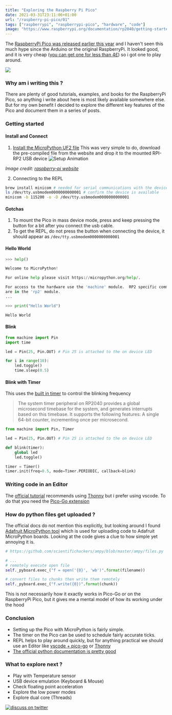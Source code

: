 ```yaml
---
title: "Exploring the Raspberry Pi Pico"
date: 2021-03-31T23:11:06+01:00
url: "/raspberry-pi-pico/01"
tags: ["raspberrypi", "raspberrypi-pico", "hardware", "code"]
image: "https://www.raspberrypi.org/documentation/rp2040/getting-started/static/64b50c4316a7aefef66290dcdecda8be/Pico-R3-SDK11-Pinout.svg"
---
```


The [RaspberryPi Pico was released earlier this year](https://www.raspberrypi.org/blog/raspberry-pi-silicon-pico-now-on-sale/) and I haven't seen this much hype since the Arduino or the original RaspberryPi. It looked good, and it is very cheap ([you can get one for less than 4£](https://thepihut.com/products/raspberry-pi-pico)) so i got one to play around.

![](https://www.raspberrypi.org/documentation/rp2040/getting-started/static/64b50c4316a7aefef66290dcdecda8be/Pico-R3-SDK11-Pinout.svg)

### Why am i writing this ?

There are plenty of good tutorials, examples, and books for the RaspberryPi Pico, so anything i write about here is most likely available somewhere else. But for my own benefit I decided to explore the different key features of the Pico and document them in a series of posts.

### Getting started

#### Install and Connect

1. [Install the MicroPython UF2 file](https://www.raspberrypi.org/documentation/rp2040/getting-started/#getting-started-with-micropython)
This was very simple to do, download the pre-compiled file from the website and drop it to the mounted RPI-RP2 USB device
![Setup Animation](https://www.raspberrypi.org/documentation/rp2040/getting-started/static/4e43e3d335a3769aa85da9519b67af89/MicroPython-FINAL.gif)

*Image credit: [raspberry-pi website](https://www.raspberrypi.org/documentation/rp2040/getting-started/#getting-started-with-micropython)*

2. Connecting to the REPL

```bash
brew install minicom # needed for serial communications with the device
ls /dev/tty.usbmodem0000000000001 # confirm the device is available
minicom -b 115200 -o -D /dev/tty.usbmodem0000000000001
```

#### Gotchas

1. To mount the Pico in mass device mode, press and keep pressing the button for a bit after you connect the usb cable.
2. To get the REPL, do not press the button when connecting the device, it should appear as `/dev/tty.usbmodem0000000000001`

#### Hello World

```python
>>> help()

Welcome to MicroPython!

For online help please visit https://micropython.org/help/.

For access to the hardware use the 'machine' module.  RP2 specific commands
are in the 'rp2' module.
...

>>> print("Hello World")

Hello World
```

#### Blink

```python
from machine import Pin
import time

led = Pin(25, Pin.OUT) # Pin 25 is attached to the on device LED

for i in range(10):
    led.toggle()
    time.sleep(0.5)
```

#### Blink with Timer

This uses the [built in timer](https://datasheets.raspberrypi.org/rp2040/rp2040-datasheet.pdf) to control the blinking frequency

> The system timer peripheral on RP2040 provides a global microsecond timebase for the system, and generates
> interrupts based on this timebase. It supports the following features:
> A single 64-bit counter, incrementing once per microsecond.

```python
from machine import Pin, Timer

led = Pin(25, Pin.OUT) # Pin 25 is attached to the on device LED

def blink(timer):
    global led
    led.toggle()

timer = Timer()
timer.init(freq=0.5, mode=Timer.PERIODIC, callback=blink)
```

### Writing code in an Editor

The [official tutorial](https://projects.raspberrypi.org/en/projects/getting-started-with-the-pico/2) recommends using [Thonny](https://thonny.org/) but i prefer using vscode. To do that you need the [Pico-Go extension](https://marketplace.visualstudio.com/items?itemName=ChrisWood.pico-go)

### How do python files get uploaded ?

The official docs do not mention this explicitly, but looking around I found [Adafruit MicroPython tool](https://github.com/scientifichackers/ampy) which is used for uploading code to Adafruit MicroPython boards. Looking at the code gives a clue to how simple yet annoying it is.

```python
# https://github.com/scientifichackers/ampy/blob/master/ampy/files.py

# ...
# remotely execute open file
self._pyboard.exec_("f = open('{0}', 'wb')".format(filename))

# convert files to chunks then write them remotely
self._pyboard.exec_("f.write({0})".format(chunk))
```

This is not necessarily how it exactly works in Pico-Go or on the RaspberryPi Pico, but it gives me a mental model of how its working under the hood

### Conclusion

* Setting up the Pico with MicroPython is fairly simple.
* The timer on the Pico can be used to schedule fairly accurate ticks.
* REPL helps to play around quickly, but for anything practical we should use an Editor like [vscode + pico-go](https://marketplace.visualstudio.com/items?itemName=ChrisWood.pico-go) or [Thonny](https://thonny.org/)
* [The official python documentation is pretty good](https://datasheets.raspberrypi.org/pico/raspberry-pi-pico-python-sdk.pdf)

### What to explore next ?

* Play with Temperature sensor
* USB device emulation (Keyboard & Mouse)
* Check floating point acceleration
* Explore the low power modes
* Explore dual core (Threads)

[![discuss on twitter](https://img.shields.io/badge/-discuss-blue?style=flat-square&logo=Twitter&logoColor=white)](https://twitter.com/intent/tweet?text=@abdallahhodieb%20https://www.abdallahhodieb.com/raspberry-pi-pico/01)
